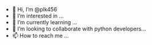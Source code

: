 - 👋 Hi, I’m @plk456
- 👀 I’m interested in ...
- 🌱 I’m currently learning ...
- 💞️ I’m looking to collaborate with python developers...
- 📫 How to reach me ...

<!---
plk456/plk456 is a ✨ special ✨ repository because its `README.md` (this file) appears on your GitHub profile.
You can click the Preview link to take a look at your changes.
--->

